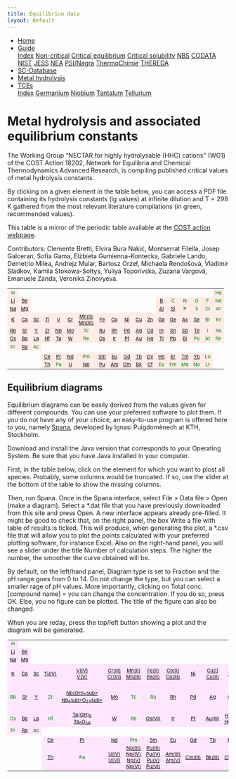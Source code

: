 ```yaml
---
title: Equilibrium data
layout: default
---
```

<ul>
  <li><a href="/">Home</a></li>
  <li class="dropdown">
    <a href="javascript:void(0)" class="dropbtn">Guide</a>
    <div class="dropdown-content">
      <a href="guide/index.html">Index</a>
      <a href="guide/noncritical.html">Non-critical</a>
      <a href="guide/critical-equilibrium.html">Critical equilibrium</a>
      <a href="guide/critical-solubility.html">Critical solubility</a>
      <a href="guide/NBS.html">NBS</a>
      <a href="guide/CODATA.html">CODATA</a>
      <a href="guide/NIST.html">NIST</a>
      <a href="guide/JESS.html">JESS</a>
      <a href="guide/NEA.html">NEA</a>
      <a href="guide/PSI.html">PSI/Nagra</a>
      <a href="guide/thermochimie.html">ThermoChimie</a>
      <a href="guide/THEREDA.html">THEREDA</a>
    </div>
  </li>
  <li><a href="/sc-database.html">SC-Database</a></li>
  <li><a class="active" href="/cost-nectar.html">Metal hydrolysis</a></li>
  <li class="dropdown">
    <a href="javascript:void(0)" class="dropbtn">TCEs</a>
    <div class="dropdown-content">
      <a href="TCE/index.html">Index</a>
      <a href="TCE/germanium.html">Germanium</a>
      <a href="TCE/m.html">Niobium</a>
      <a href="TCE/tantalum.html">Tantalum</a>
      <a href="TCE/tellurium.html">Tellurium</a>
    </div>
  </li>
</ul>

# Metal hydrolysis and associated equilibrium constants

The Working Group “NECTAR for highly hydrolysable (HHC) cations” (WG1) of the COST Action 18202, Network for Equilibria and Chemical Thermodynamics Advanced Research, is compiling published critical values of metal hydrolysis constants.

By clicking on a given element in the table below, you can access a PDF file containing its hydrolysis constants (lg values) at infinite dilution and T = 298 K gathered from the most relevant literature compilations (in green, recommended values).

This table is a mirror of the periodic table available at the <a href="https://www.cost-nectar.eu/pages/wg1_period.html" target="_blank" rel="noopener">COST action webpage</a>.

Contributors: Clemente Bretti, Elvira Bura Nakić, Montserrat Filella, Josep Galceran, Sofia Gama, Elżbieta Gumienna-Kontecka, Gabriele Lando, Demetrio Milea, Andrejz Mular, Bartosz Orzeł, Michaela Rendošová, Vladimir Sladkov, Kamila Stokowa-Sołtys, Yuliya Toporivska, Zuzana Vargová, Emanuele Zanda, Veronika Zinovyeva.

<table style="font-size:11px; color:green" >
  <tr>
    <td align="center" border="1" bgcolor="#ffece6">H</td>
    <td></td>
    <td></td>
    <td></td>
    <td></td>
    <td></td>
    <td></td>
    <td></td>
    <td></td>
    <td></td>
    <td></td>
    <td></td>
    <td></td>
    <td></td>
    <td></td>
    <td></td>
    <td></td>
    <td align="center" border="1" bgcolor="#ffece6">He</td>
  </tr>
  <tr>
    <td align="center" border="1" bgcolor="#ffece6"><a  style="color: black" href="docs/COST/Li.pdf" target="_blank" rel="noopener">Li</a></td>
    <td align="center" border="1" bgcolor="#ffece6"><a  style="color: black" href="docs/COST/Be.pdf" target="_blank" rel="noopener">Be</a></td>
    <td></td>
    <td></td>
    <td></td>
    <td></td>
    <td></td>
    <td></td>
    <td></td>
    <td></td>
    <td></td>
    <td></td>
    <td align="center" border="1" bgcolor="#ffece6"><a  style="color: black" href="docs/COST/B.pdf" target="_blank" rel="noopener">B</a></td>
    <td align="center" border="1" bgcolor="#ffece6">C</td>
    <td align="center" border="1" bgcolor="#ffece6">N</td>
    <td align="center" border="1" bgcolor="#ffece6">O</td>
    <td align="center" border="1" bgcolor="#ffece6">F</td>
    <td align="center" border="1" bgcolor="#ffece6">Ne</td>
  </tr>
  <tr border="1">
    <td align="center" border="1" bgcolor="#ffece6"><a  style="color: black" href="docs/COST/Na.pdf" target="_blank" rel="noopener">Na</a></td>
    <td align="center" border="1" bgcolor="#ffece6"><a  style="color: black" href="docs/COST/Mg.pdf" target="_blank" rel="noopener">Mg</a></td>
    <td></td>
    <td></td>
    <td></td>
    <td></td>
    <td></td>
    <td></td>
    <td></td>
    <td></td>
    <td></td>
    <td></td>
    <td align="center" border="1" bgcolor="#ffece6"><a  style="color: black" href="docs/COST/Al.pdf" target="_blank" rel="noopener">Al</a></td>
    <td align="center" border="1" bgcolor="#ffece6"><a  style="color: black" href="docs/COST/Si.pdf" target="_blank" rel="noopener">Si</a></td>
    <td align="center" border="1" bgcolor="#ffece6">P</td>
    <td align="center" border="1" bgcolor="#ffece6">S</td>
    <td align="center" border="1" bgcolor="#ffece6">Cl</td>
    <td align="center" border="1" bgcolor="#ffece6">Ar</td>
  </tr>
  <tr border="1">
    <td align="center" border="1" bgcolor="#ffece6"><a  style="color: black" href="docs/COST/K.pdf" target="_blank" rel="noopener">K</a></td>
    <td align="center" border="1" bgcolor="#ffece6"><a  style="color: black" href="docs/COST/Ca.pdf" target="_blank" rel="noopener">Ca</a></td>
    <td align="center" border="1" bgcolor="#ffece6"><a  style="color: black" href="docs/COST/Sc.pdf" target="_blank" rel="noopener">Sc</a></td>
    <td align="center" border="1" bgcolor="#ffece6"><a  style="color: black" href="docs/COST/Ti.pdf" target="_blank" rel="noopener">Ti</a></td>
    <td align="center" border="1" bgcolor="#ffece6"><a  style="color: black" href="docs/COST/V.pdf" target="_blank" rel="noopener">V</a></td>
    <td align="center" border="1" bgcolor="#ffece6"><a  style="color: black" href="docs/COST/Cr.pdf" target="_blank" rel="noopener">Cr</a></td>
    <td align="center" border="1" bgcolor="#ffece6"><a  style="color: black" href="docs/wg1_pt/MnII.pdf" target="blank">Mn(II)</a><br/><a style="color: black" href="docs/wg1_pt/MnIII.pdf" target="blank">Mn(III)</a></td>
    <td align="center" border="1" bgcolor="#ffece6"><a  style="color: black" href="docs/COST/Fe.pdf" target="_blank" rel="noopener">Fe</a></td>
    <td align="center" border="1" bgcolor="#ffece6"><a  style="color: black" href="docs/COST/Co.pdf" target="_blank" rel="noopener">Co</a></td>
    <td align="center" border="1" bgcolor="#ffece6"><a  style="color: black" href="docs/COST/Ni.pdf" target="_blank" rel="noopener">Ni</a></td>
    <td align="center" border="1" bgcolor="#ffece6"><a  style="color: black" href="docs/COST/Cu.pdf" target="_blank" rel="noopener">Cu</a></td>
    <td align="center" border="1" bgcolor="#ffece6"><a  style="color: black" href="docs/COST/Zn.pdf" target="_blank" rel="noopener">Zn</a></td>
    <td align="center" border="1" bgcolor="#ffece6"><a  style="color: black" href="docs/COST/Ga.pdf" target="_blank" rel="noopener">Ga</a></td>
    <td align="center" border="1" bgcolor="#ffece6"><a  style="color: black" href="docs/COST/Ge.pdf" target="_blank" rel="noopener">Ge</a></td>
    <td align="center" border="1" bgcolor="#ffece6"><a  style="color: black" href="docs/COST/As.pdf" target="_blank" rel="noopener">As</a></td>
    <td align="center" border="1" bgcolor="#ffece6"><a  style="color: black" href="docs/COST/Se.pdf" target="_blank" rel="noopener">Se</a></td>
    <td align="center" border="1" bgcolor="#ffece6">Br</td>
    <td align="center" border="1" bgcolor="#ffece6">Kr</td>
  </tr>
  <tr>
    <td align="center" border="1" bgcolor="#ffece6"><a  style="color: black" href="docs/COST/Rb.pdf" target="_blank" rel="noopener">Rb</a></td>
    <td align="center" border="1" bgcolor="#ffece6"><a  style="color: black" href="docs/COST/Sr.pdf" target="_blank" rel="noopener">Sr</a></td>
    <td align="center" border="1" bgcolor="#ffece6"><a  style="color: black" href="docs/COST/Y.pdf" target="_blank" rel="noopener">Y</a></td>
    <td align="center" border="1" bgcolor="#ffece6"><a  style="color: black" href="docs/COST/Zr.pdf" target="_blank" rel="noopener">Zr</a></td>
    <td align="center" border="1" bgcolor="#ffece6"><a  style="color: black" href="docs/COST/Nb.pdf" target="_blank" rel="noopener">Nb</a></td>
    <td align="center" border="1" bgcolor="#ffece6"><a  style="color: black" href="docs/COST/Mo.pdf" target="_blank" rel="noopener">Mo</a></td>
    <td align="center" border="1" bgcolor="#ffece6">Tc</td>
    <td align="center" border="1" bgcolor="#ffece6"><a  style="color: black" href="docs/COST/Ru.pdf" target="_blank" rel="noopener">Ru</a></td>
    <td align="center" border="1" bgcolor="#ffece6"><a  style="color: black" href="docs/COST/Rh.pdf" target="_blank" rel="noopener">Rh</a></td>
    <td align="center" border="1" bgcolor="#ffece6"><a  style="color: black" href="docs/COST/Pd.pdf" target="_blank" rel="noopener">Pd</a></td>
    <td align="center" border="1" bgcolor="#ffece6"><a  style="color: black" href="docs/COST/Ag.pdf" target="_blank" rel="noopener">Ag</a></td>
    <td align="center" border="1" bgcolor="#ffece6"><a  style="color: black" href="docs/COST/Cd.pdf" target="_blank" rel="noopener">Cd</a></td>
    <td align="center" border="1" bgcolor="#ffece6"><a  style="color: black" href="docs/COST/In.pdf" target="_blank" rel="noopener">In</a></td>
    <td align="center" border="1" bgcolor="#ffece6"><a  style="color: black" href="docs/COST/Sn.pdf" target="_blank" rel="noopener">Sn</a></td>
    <td align="center" border="1" bgcolor="#ffece6"><a  style="color: black" href="docs/COST/Sb.pdf" target="_blank" rel="noopener">Sb</a></td>
    <td align="center" border="1" bgcolor="#ffece6"><a  style="color: black" href="docs/COST/Te.pdf" target="_blank" rel="noopener">Te</a></td>
    <td align="center" border="1" bgcolor="#ffece6">I</td>
    <td align="center" border="1" bgcolor="#ffece6">Xe</td>
  </tr>
  <tr>
    <td align="center" border="1" bgcolor="#ffece6"><a  style="color: black" href="docs/COST/Cs.pdf" target="_blank" rel="noopener">Cs</a></td>
    <td align="center" border="1" bgcolor="#ffece6"><a  style="color: black" href="docs/COST/Ba.pdf" target="_blank" rel="noopener">Ba</a></td>
    <td align="center" border="1" bgcolor="#ffece6"><a  style="color: black" href="docs/COST/La.pdf" target="_blank" rel="noopener">La</a></td>
    <td align="center" border="1" bgcolor="#ffece6"><a  style="color: black" href="docs/COST/Hf.pdf" target="_blank" rel="noopener">Hf</a></td>
    <td align="center" border="1" bgcolor="#ffece6"><a  style="color: black" href="docs/COST/Ta.pdf" target="_blank" rel="noopener">Ta</a></td>
    <td align="center" border="1" bgcolor="#ffece6"><a  style="color: black" href="docs/COST/W.pdf" target="_blank" rel="noopener">W</a></td>
    <td align="center" border="1" bgcolor="#ffece6">Re</td>
    <td align="center" border="1" bgcolor="#ffece6"><a  style="color: black" href="docs/COST/Os.pdf" target="_blank" rel="noopener">Os</a></td>
    <td align="center" border="1" bgcolor="#ffece6"><a  style="color: black" href="docs/COST/Ir.pdf" target="_blank" rel="noopener">Ir</a></td>
    <td align="center" border="1" bgcolor="#ffece6"><a  style="color: black" href="docs/COST/Pt.pdf" target="_blank" rel="noopener">Pt</a></td>
    <td align="center" border="1" bgcolor="#ffece6"><a  style="color: black" href="docs/COST/Au.pdf" target="_blank" rel="noopener">Au</a></td>
    <td align="center" border="1" bgcolor="#ffece6"><a  style="color: black" href="docs/COST/Hg.pdf" target="_blank" rel="noopener">Hg</a></td>
    <td align="center" border="1" bgcolor="#ffece6"><a  style="color: black" href="docs/COST/Tl.pdf" target="_blank" rel="noopener">Tl</a></td>
    <td align="center" border="1" bgcolor="#ffece6"><a  style="color: black" href="docs/COST/Pb.pdf" target="_blank" rel="noopener">Pb</a></td>
    <td align="center" border="1" bgcolor="#ffece6"><a  style="color: black" href="docs/COST/Bi.pdf" target="_blank" rel="noopener">Bi</a></td>
    <td align="center" border="1" bgcolor="#ffece6">Po</td>
    <td align="center" border="1" bgcolor="#ffece6">At</td>
    <td align="center" border="1" bgcolor="#ffece6">Rn</td>
  </tr>
  <tr>
    <td align="center" border="1" bgcolor="#ffece6">Fr</td>
    <td align="center" border="1" bgcolor="#ffece6"><a  style="color: black" href="docs/COST/Ra.pdf" target="_blank" rel="noopener">Ra</a></td>
    <td align="center" border="1" bgcolor="#ffece6">Ac</td>
    <td align="center" border="1"></td>
    <td align="center" border="1"></td>
    <td align="center" border="1"></td>
    <td align="center" border="1"></td>
    <td align="center" border="1"></td>
    <td align="center" border="1"></td>
    <td align="center" border="1"></td>
    <td align="center" border="1"></td>
    <td align="center" border="1"></td>
    <td align="center" border="1"></td>
    <td align="center" border="1"></td>
    <td align="center" border="1"></td>
    <td align="center" border="1"></td>
    <td align="center" border="1"></td>
    <td align="center" border="1"></td>
  </tr>
  <tr>
    <td></td>
    <td></td>
    <td></td>
    <td></td>
    <td></td>
    <td></td>
    <td></td>
    <td></td>
    <td></td>
    <td></td>
    <td></td>
    <td></td>
    <td></td>
    <td></td>
    <td></td>
    <td></td>
    <td></td>
    <td></td>
  </tr>
  <tr>
    <td></td>
    <td></td>
    <td></td>
    <td align="center" border="1" bgcolor="#ffece6"><a  style="color: black" href="docs/COST/Ce.pdf" target="_blank" rel="noopener">Ce</a></td>
    <td align="center" border="1" bgcolor="#ffece6"><a  style="color: black" href="docs/COST/Pr.pdf" target="_blank" rel="noopener">Pr</a></td>
    <td align="center" border="1" bgcolor="#ffece6"><a  style="color: black" href="docs/COST/Nd.pdf" target="_blank" rel="noopener">Nd</a></td>
    <td align="center" border="1" bgcolor="#ffece6">Pm</td>
    <td align="center" border="1" bgcolor="#ffece6"><a  style="color: black" href="docs/COST/Sm.pdf" target="_blank" rel="noopener">Sm</a></td>
    <td align="center" border="1" bgcolor="#ffece6"><a  style="color: black" href="docs/COST/Eu.pdf" target="_blank" rel="noopener">Eu</a></td>
    <td align="center" border="1" bgcolor="#ffece6"><a  style="color: black" href="docs/COST/Gd.pdf" target="_blank" rel="noopener">Gd</a></td>
    <td align="center" border="1" bgcolor="#ffece6"><a  style="color: black" href="docs/COST/Tb.pdf" target="_blank" rel="noopener">Tb</a></td>
    <td align="center" border="1" bgcolor="#ffece6"><a  style="color: black" href="docs/COST/Dy.pdf" target="_blank" rel="noopener">Dy</a></td>
    <td align="center" border="1" bgcolor="#ffece6"><a  style="color: black" href="docs/COST/Ho.pdf" target="_blank" rel="noopener">Ho</a></td>
    <td align="center" border="1" bgcolor="#ffece6"><a  style="color: black" href="docs/COST/Er.pdf" target="_blank" rel="noopener">Er</a></td>
    <td align="center" border="1" bgcolor="#ffece6"><a  style="color: black" href="docs/COST/Tm.pdf" target="_blank" rel="noopener">Tm</a></td>
    <td align="center" border="1" bgcolor="#ffece6"><a  style="color: black" href="docs/COST/Yb.pdf" target="_blank" rel="noopener">Yb</a></td>
    <td align="center" border="1" bgcolor="#ffece6">Lu</td>
    <td></td>
  </tr>
  <tr>
    <td></td>
    <td></td>
    <td></td>
    <td align="center" border="1" bgcolor="#ffece6"><a  style="color: black" href="docs/COST/Th.pdf" target="_blank" rel="noopener">Th</a></td>
    <td align="center" border="1" bgcolor="#ffece6">Pa</td>
    <td align="center" border="1" bgcolor="#ffece6"><a  style="color: black" href="docs/COST/U.pdf" target="_blank" rel="noopener">U</a></td>
    <td align="center" border="1" bgcolor="#ffece6"><a  style="color: black" href="docs/COST/Np.pdf" target="_blank" rel="noopener">Np</a></td>
    <td align="center" border="1" bgcolor="#ffece6"><a  style="color: black" href="docs/COST/Pu.pdf" target="_blank" rel="noopener">Pu</a></td>
    <td align="center" border="1" bgcolor="#ffece6"><a  style="color: black" href="docs/COST/Am.pdf" target="_blank" rel="noopener">Am</a></td>
    <td align="center" border="1" bgcolor="#ffece6"><a  style="color: black" href="docs/COST/CmIII.pdf" target="_blank" rel="noopener">Cm</a></td>
    <td align="center" border="1" bgcolor="#ffece6"><a  style="color: black" href="docs/COST/BkIII.pdf" target="_blank" rel="noopener">Bk</a></td>
    <td align="center" border="1" bgcolor="#ffece6"><a  style="color: black" href="docs/COST/CfIII.pdf" target="_blank" rel="noopener">Cf</a></td>
    <td align="center" border="1" bgcolor="#ffece6">Es</td>
    <td align="center" border="1" bgcolor="#ffece6">Fm</td>
    <td align="center" border="1" bgcolor="#ffece6">Md</td>
    <td align="center" border="1" bgcolor="#ffece6">No</td>
    <td align="center" border="1" bgcolor="#ffece6">Lr</td>
    <td></td>
  </tr>
</table>

## Equilibrium diagrams

Equilibrium diagrams can be easily derived from the values given for different compounds. You can use your preferred software to plot them. If you do not have any of your choice, an easy-to-use program is offered here to you, namely <a  href="https://www.kth.se/che/medusa/downloads-1.386254" target="_blank" rel="noopener">Spana</a>, developed by Ignasi Puigdomènech at KTH, Stockholm.

Download and install the Java version that corresponds to your Operating System. Be sure that you have Java installed in your computer.

First, in the table below, click on the element for which you want to plost all species. Probably, some columns would be truncated. If so, use the slider at the bottom of the table to show the missing columns.

Then, run Spana. Once in the Spana interface, select File > Data file > Open (make a diagram). Select a *.dat file that you have previously downloaded from this site and press Open. A new interface appears already pre-filled. It might be good to check that, on the right panel, the box Write a file with table of results is ticked. This will produce, when generating the plot, a *.csv file that will allow you to plot the points calculated with your preferred plotting software, for instance Excel. Also on the right-hand panel, you will see a slider under the title Number of calculation steps. The higher the number, the smoother the curve obtained will be.

By default, on the left/hand panel, Diagram type is set to Fraction and the pH range goes from 0 to 14. Do not change the type, but you can select a smaller rage of pH values. More importantly, clicking on Total conc. [compound name] = you can change the concentration. If you do so, press OK. Else, you no figure can be plotted. The title of the figure can also be changed.

When you are reday, press the top/left button showing a plot and the diagram will be generated.

<table style="font-size:11px; color:green" >
  <tr>
    <td align="center" border="1" bgcolor="#ffe6ff">H</td>
    <td></td>
    <td></td>
    <td></td>
    <td></td>
    <td></td>
    <td></td>
    <td></td>
    <td></td>
    <td></td>
    <td></td>
    <td></td>
    <td></td>
    <td></td>
    <td></td>
    <td></td>
    <td></td>
    <td align="center" border="1" bgcolor="#ffe6ff">He</td>
  </tr>
  <tr>
    <td align="center" border="1" bgcolor="#ffe6ff"><a  style="color: black" href="docs/Spana/Lithium.dat" target="_blank" rel="noopener">Li</a></td>
    <td align="center" border="1" bgcolor="#ffe6ff"><a  style="color: black" href="docs/Spana/Berillium.dat" target="_blank" rel="noopener">Be</a></td>
    <td></td>
    <td></td>
    <td></td>
    <td></td>
    <td></td>
    <td></td>
    <td></td>
    <td></td>
    <td></td>
    <td></td>
    <td align="center" border="1" bgcolor="#ffe6ff"><a  style="color: black" href="docs/Spana/Boron.dat" target="_blank" rel="noopener">B</a></td>
    <td align="center" border="1" bgcolor="#ffe6ff">C</td>
    <td align="center" border="1" bgcolor="#ffe6ff">N</td>
    <td align="center" border="1" bgcolor="#ffe6ff">O</td>
    <td align="center" border="1" bgcolor="#ffe6ff">F</td>
    <td align="center" border="1" bgcolor="#ffe6ff">Ne</td>
  </tr>
  <tr border="1">
    <td align="center" border="1" bgcolor="#ffe6ff"><a  style="color: black" href="docs/Spana/Sodium.dat" target="_blank" rel="noopener">Na</a></td>
    <td align="center" border="1" bgcolor="#ffe6ff"><a  style="color: black" href="docs/Spana/Magnesium.dat" target="_blank" rel="noopener">Mg</a></td>
    <td></td>
    <td></td>
    <td></td>
    <td></td>
    <td></td>
    <td></td>
    <td></td>
    <td></td>
    <td></td>
    <td></td>
    <td align="center" border="1" bgcolor="#ffe6ff"><a  style="color: black" href="docs/Spana/Aluminium(III).dat" target="_blank" rel="noopener">Al(III)</a></td>
    <td align="center" border="1" bgcolor="#ffe6ff"><a  style="color: black" href="docs/Spana/Silicon.dat" target="_blank" rel="noopener">Si</a></td>
    <td align="center" border="1" bgcolor="#ffe6ff">P</td>
    <td align="center" border="1" bgcolor="#ffe6ff">S</td>
    <td align="center" border="1" bgcolor="#ffe6ff">Cl</td>
    <td align="center" border="1" bgcolor="#ffe6ff">Ar</td>
  </tr>
  <tr border="1">
    <td align="center" border="1" bgcolor="#ffe6ff"><a  style="color: black" href="docs/Spana/Potassium.dat" target="_blank" rel="noopener">K</a></td>
    <td align="center" border="1" bgcolor="#ffe6ff"><a  style="color: black" href="docs/Spana/Calcium.dat" target="_blank" rel="noopener">Ca</a></td>
    <td align="center" border="1" bgcolor="#ffe6ff"><a  style="color: black" href="docs/Spana/Scandium.dat" target="_blank" rel="noopener">Sc</a></td>
    <td align="center" border="1" bgcolor="#ffe6ff"><a  style="color: black" href="docs/Spana/Titanium(IV)cor.dat" target="_blank" rel="noopener">Ti(IV)</a></td>
    <td align="center" border="1" bgcolor="#ffe6ff"><a  style="color: black" href="docs/Spana/Vanadium(IV).dat" target="_blank" rel="noopener">V(IV)</a><br/><a  style="color: black" href="docs/Spana/Vanadium(V).dat" target="_blank" rel="noopener">V(V)</a></td>
    <td align="center" border="1" bgcolor="#ffe6ff"><a  style="color: black" href="docs/Spana/Chromium(III).dat" target="_blank" rel="noopener">Cr(III)</a><br/><a  style="color: black" href="docs/Spana/Chromium(VI).dat" target="_blank" rel="noopener">Cr(VI)</a></td>
    <td align="center" border="1" bgcolor="#ffe6ff"><a style="color: black" href="docs/Spana/Manganese(II).dat" target="blank">Mn(II)</a><br/><a style="color: black" href="docs/Spana/Manganese(III).dat" target="blank">Mn(III)</a></td>
    <td align="center" border="1" bgcolor="#ffe6ff"><a  style="color: black" href="docs/Spana/Iron(II).dat" target="_blank" rel="noopener">Fe(II)</a><br/><a  style="color: black" href="docs/Spana/Iron(III).dat" target="_blank" rel="noopener">Fe(III)</a></td>
    <td align="center" border="1" bgcolor="#ffe6ff"><a  style="color: black" href="docs/Spana/Cobalt(II).dat" target="_blank" rel="noopener">Co(II)</a><br/><a  style="color: black" href="docs/Spana/Cobalt(III).dat" target="_blank" rel="noopener">Co(III)</a></td>
    <td align="center" border="1" bgcolor="#ffe6ff"><a  style="color: black" href="docs/Spana/Nickel.dat" target="_blank" rel="noopener">Ni</a></td>
    <td align="center" border="1" bgcolor="#ffe6ff"><a  style="color: black" href="docs/Spana/Copper(I).dat" target="_blank" rel="noopener">Cu(I)</a><br/><a  style="color: black" href="docs/Spana/Copper(II).dat" target="_blank" rel="noopener">Cu(II)</a></td>
    <td align="center" border="1" bgcolor="#ffe6ff"><a  style="color: black" href="docs/Spana/Zinc.dat" target="_blank" rel="noopener">Zn</a></td>
    <td align="center" border="1" bgcolor="#ffe6ff"><a  style="color: black" href="docs/Spana/Gallium.dat" target="_blank" rel="noopener">Ga</a></td>
    <td align="center" border="1" bgcolor="#ffe6ff"><a  style="color: black" href="docs/Spana/Germanium.dat" target="_blank" rel="noopener">Ge</a></td>
    <td align="center" border="1" bgcolor="#ffe6ff"><a  style="color: black" href="docs/Spana/Arsenic(III).dat" target="_blank" rel="noopener">As(III)</a><br/><a  style="color: black" href="docs/Spana/Arsenic(V).dat" target="_blank" rel="noopener">As(V)</a></td>
    <td align="center" border="1" bgcolor="#ffe6ff"><a  style="color: black" href="docs/Spana/Selenium(-II).dat" target="_blank" rel="noopener">Se(-II)</a><br/><a  style="color: black" href="docs/Spana/Selenium(IV).dat" target="_blank" rel="noopener">Se(IV)</a></td>
    <td align="center" border="1" bgcolor="#ffe6ff">Br</td>
    <td align="center" border="1" bgcolor="#ffe6ff">Kr</td>
  </tr>
  <tr>
    <td align="center" border="1" bgcolor="#ffe6ff">Rb</td>
    <td align="center" border="1" bgcolor="#ffe6ff"><a  style="color: black" href="docs/Spana/Strontium.dat" target="_blank" rel="noopener">Sr</a></td>
    <td align="center" border="1" bgcolor="#ffe6ff"><a  style="color: black" href="docs/Spana/Yttrium.dat" target="_blank" rel="noopener">Y</a></td>
    <td align="center" border="1" bgcolor="#ffe6ff">Zr</td>
    <td align="center" border="1" bgcolor="#ffe6ff"><a  style="color: black" href="docs/Spana/Niobium Nb(OH)<sub>5</sub>.dat" target="_blank" rel="noopener">Nb(OH)<sub>5</sub>sub></a><br/><a  style="color: black" href="docs/Spana/Niobium Nb<sub>6</sub>O<sub>19</sub>.dat" target="_blank" rel="noopener">Nb<sub>6</sub>sub>O<sub>19</sub>sub></a></td>
    <td align="center" border="1" bgcolor="#ffe6ff"><a  style="color: black" href="docs/Spana/Molybdenum.dat" target="_blank" rel="noopener">Mo</a></td>
    <td align="center" border="1" bgcolor="#ffe6ff">Tc</td>
    <td align="center" border="1" bgcolor="#ffe6ff">Ru</td>
    <td align="center" border="1" bgcolor="#ffe6ff"><a  style="color: black" href="docs/Spana/Rhodium.dat" target="_blank" rel="noopener">Rh</a></td>
    <td align="center" border="1" bgcolor="#ffe6ff"><a  style="color: black" href="docs/Spana/Palladium.dat" target="_blank" rel="noopener">Pd</a></td>
    <td align="center" border="1" bgcolor="#ffe6ff"><a  style="color: black" href="docs/Spana/Silver.dat" target="_blank" rel="noopener">Ag</a></td>
    <td align="center" border="1" bgcolor="#ffe6ff"><a  style="color: black" href="docs/Spana/Cadmium.dat" target="_blank" rel="noopener">Cd</a></td>
    <td align="center" border="1" bgcolor="#ffe6ff"><a  style="color: black" href="docs/Spana/Indium.dat" target="_blank" rel="noopener">In</a></td>
    <td align="center" border="1" bgcolor="#ffe6ff"><a  style="color: black" href="docs/Spana/Tin(II).dat" target="_blank" rel="noopener">Sn(II)</a><br/><a  style="color: black" href="docs/Spana/Tin(IV).dat" target="_blank" rel="noopener">Sn(IV)</a></td>
    <td align="center" border="1" bgcolor="#ffe6ff"><a  style="color: black" href="docs/Spana/Antimony(III).dat" target="_blank" rel="noopener">Sb(III)</a><br/><a  style="color: black" href="docs/Spana/Antimony(V).dat" target="_blank" rel="noopener">Sb(V)</a></td>
    <td align="center" border="1" bgcolor="#ffe6ff"><a  style="color: black" href="docs/Spana/Tellurium(-II).dat" target="_blank" rel="noopener">Te(-II)</a><br/><a  style="color: black" href="docs/Spana/Tellurium(IV).dat" target="_blank" rel="noopener">Te(IV)</a><br/><a  style="color: black" href="docs/Spana/Tellurium(VI).dat" target="_blank" rel="noopener">Te(VI)</a></td>
    <td align="center" border="1" bgcolor="#ffe6ff">I</td>
    <td align="center" border="1" bgcolor="#ffe6ff">Xe</td>
  </tr>
  <tr>
    <td align="center" border="1" bgcolor="#ffe6ff">Cs</td>
    <td align="center" border="1" bgcolor="#ffe6ff"><a  style="color: black" href="docs/Spana/Barium.dat" target="_blank" rel="noopener">Ba</a></td>
    <td align="center" border="1" bgcolor="#ffe6ff"><a  style="color: black" href="docs/Spana/Lanthanum.dat" target="_blank" rel="noopener">La</a></td>
    <td align="center" border="1" bgcolor="#ffe6ff">Hf</td>
    <td align="center" border="1" bgcolor="#ffe6ff"><a  style="color: black" href="docs/Spana/Tantalum Ta(OH)5.dat" target="_blank" rel="noopener">Ta(OH)<sub>5</sub></a><br/><a  style="color: black" href="docs/Spana/Tantalum Ta6O19.dat" target="_blank" rel="noopener">Ta<sub>6</sub>O<sub>19</sub></a></td>
    <td align="center" border="1" bgcolor="#ffe6ff"><a  style="color: black" href="docs/Spana/Tungsten.dat" target="_blank" rel="noopener">W</a></td>
    <td align="center" border="1" bgcolor="#ffe6ff">Re</td>
    <td align="center" border="1" bgcolor="#ffe6ff"><a  style="color: black" href="docs/Spana/Osmium(VI).dat" target="_blank" rel="noopener">Os(VI)</a></td>
    <td align="center" border="1" bgcolor="#ffe6ff"><a  style="color: black" href="docs/Spana/Iridium.dat" target="_blank" rel="noopener">Ir</a></td>
    <td align="center" border="1" bgcolor="#ffe6ff"><a  style="color: black" href="docs/Spana/Platinum.dat" target="_blank" rel="noopener">Pt</a></td>
    <td align="center" border="1" bgcolor="#ffe6ff"><a  style="color: black" href="docs/Spana/Gold(III).dat" target="_blank" rel="noopener">Au(III)</a></td>
    <td align="center" border="1" bgcolor="#ffe6ff"><a  style="color: black" href="docs/Spana/Mercury(I).dat" target="_blank" rel="noopener">Hg(I)</a><br/><a  style="color: black" href="docs/Spana/Mercury(II).dat" target="_blank" rel="noopener">Hg(II)</a></td>
    <td align="center" border="1" bgcolor="#ffe6ff"><a  style="color: black" href="docs/Spana/Thallium(I).dat" target="_blank" rel="noopener">Tl(I)</a><br/><a  style="color: black" href="docs/Spana/Thallium(III).dat" target="_blank" rel="noopener">Tl(III)</a></td>
    <td align="center" border="1" bgcolor="#ffe6ff"><a  style="color: black" href="docs/Spana/Lead(II).dat" target="_blank" rel="noopener">Pb(II)</a><br/><a  style="color: black" href="docs/Spana/Lead(IV).dat" target="_blank" rel="noopener">Pb(IV)</a></td>
    <td align="center" border="1" bgcolor="#ffe6ff"><a  style="color: black" href="docs/Spana/Bismuth.dat" target="_blank" rel="noopener">Bi</a></td>
    <td align="center" border="1" bgcolor="#ffe6ff">Po</td>
    <td align="center" border="1" bgcolor="#ffe6ff">At</td>
    <td align="center" border="1" bgcolor="#ffe6ff">Rn</td>
  </tr>
  <tr>
    <td align="center" border="1" bgcolor="#ffe6ff">Fr</td>
    <td align="center" border="1" bgcolor="#ffe6ff"><a  style="color: black" href="docs/Spana/Radium.dat" target="_blank" rel="noopener">Ra</a></td>
    <td align="center" border="1" bgcolor="#ffe6ff">Ac</td>
    <td align="center" border="1"></td>
    <td align="center" border="1"></td>
    <td align="center" border="1"></td>
    <td align="center" border="1"></td>
    <td align="center" border="1"></td>
    <td align="center" border="1"></td>
    <td align="center" border="1"></td>
    <td align="center" border="1"></td>
    <td align="center" border="1"></td>
    <td align="center" border="1"></td>
    <td align="center" border="1"></td>
    <td align="center" border="1"></td>
    <td align="center" border="1"></td>
    <td align="center" border="1"></td>
    <td align="center" border="1"></td>
  </tr>
  <tr>
    <td></td>
    <td></td>
    <td></td>
    <td></td>
    <td></td>
    <td></td>
    <td></td>
    <td></td>
    <td></td>
    <td></td>
    <td></td>
    <td></td>
    <td></td>
    <td></td>
    <td></td>
    <td></td>
    <td></td>
    <td></td>
  </tr>
  <tr>
    <td></td>
    <td></td>
    <td></td>
    <td align="center" border="1" bgcolor="#ffe6ff"><a  style="color: black" href="docs/Spana/Cerium.dat" target="_blank" rel="noopener">Ce</a></td>
    <td align="center" border="1" bgcolor="#ffe6ff"><a  style="color: black" href="docs/Spana/Praseodymium.dat" target="_blank" rel="noopener">Pr</a></td>
    <td align="center" border="1" bgcolor="#ffe6ff"><a  style="color: black" href="docs/Spana/Neodymium.dat" target="_blank" rel="noopener">Nd</a></td>
    <td align="center" border="1" bgcolor="#ffe6ff">Pm</td>
    <td align="center" border="1" bgcolor="#ffe6ff"><a  style="color: black" href="docs/Spana/Samarium.dat" target="_blank" rel="noopener">Sm</a></td>
    <td align="center" border="1" bgcolor="#ffe6ff"><a  style="color: black" href="docs/Spana/Europium.dat" target="_blank" rel="noopener">Eu</a></td>
    <td align="center" border="1" bgcolor="#ffe6ff"><a  style="color: black" href="docs/Spana/Gadolinium.dat" target="_blank" rel="noopener">Gd</a></td>
    <td align="center" border="1" bgcolor="#ffe6ff"><a  style="color: black" href="docs/Spana/Terbium.dat" target="_blank" rel="noopener">Tb</a></td>
    <td align="center" border="1" bgcolor="#ffe6ff"><a  style="color: black" href="docs/Spana/Dysprosium.dat" target="_blank" rel="noopener">Dy</a></td>
    <td align="center" border="1" bgcolor="#ffe6ff"><a  style="color: black" href="docs/Spana/Holmium.dat" target="_blank" rel="noopener">Ho</a></td>
    <td align="center" border="1" bgcolor="#ffe6ff"><a  style="color: black" href="docs/Spana/Erbium.dat" target="_blank" rel="noopener">Er</a></td>
    <td align="center" border="1" bgcolor="#ffe6ff"><a  style="color: black" href="docs/Spana/Thulium.dat" target="_blank" rel="noopener">Tm</a></td>
    <td align="center" border="1" bgcolor="#ffe6ff"><a  style="color: black" href="docs/Spana/Ytterbium.dat" target="_blank" rel="noopener">Yb</a></td>
    <td align="center" border="1" bgcolor="#ffe6ff">Lu</td>
    <td></td>
  </tr>
  <tr>
    <td></td>
    <td></td>
    <td></td>
    <td align="center" border="1" bgcolor="#ffe6ff"><a  style="color: black" href="docs/Spana/Thorium.dat" target="_blank" rel="noopener">Th</a></td>
    <td align="center" border="1" bgcolor="#ffe6ff">Pa</td>
    <td align="center" border="1" bgcolor="#ffe6ff"><a  style="color: black" href="docs/Spana/Uranium(IV).dat" target="_blank" rel="noopener">U(IV)</a><br/><a  style="color: black" href="docs/Spana/Uranium(VI).dat" target="_blank" rel="noopener">U(VI)</a></td>
    <td align="center" border="1" bgcolor="#ffe6ff"><a  style="color: black" href="docs/Spana/Neptunium(III).dat" target="_blank" rel="noopener">Np(III)</a><br/><a  style="color: black" href="docs/Spana/Neptunium(IV).dat" target="_blank" rel="noopener">Np(IV)</a><br/><a  style="color: black" href="docs/Spana/Neptunium(V).dat" target="_blank" rel="noopener">Np(V)</a><br/><a  style="color: black" href="docs/Spana/Neptunium(VI).dat" target="_blank" rel="noopener">Np(VI)</a></td>
    <td align="center" border="1" bgcolor="#ffe6ff"><a  style="color: black" href="docs/Spana/Plutonium(III).dat" target="_blank" rel="noopener">Pu(III)</a><br/><a  style="color: black" href="docs/Spana/Plutonium(IV).dat" target="_blank" rel="noopener">Pu(IV)</a><br/><a  style="color: black" href="docs/Spana/Plutonium(V).dat" target="_blank" rel="noopener">Pu(V)</a><br/><a  style="color: black" href="docs/Spana/Plutonium(VI).dat" target="_blank" rel="noopener">Pu(VI)</a></td>
    <td align="center" border="1" bgcolor="#ffe6ff"><a  style="color: black" href="docs/Spana/Americium(III).dat" target="_blank" rel="noopener">Am(III)</a><br/><a  style="color: black" href="docs/Spana/Americium(V).dat" target="_blank" rel="noopener">Am(V)</a></td>
    <td align="center" border="1" bgcolor="#ffe6ff"><a  style="color: black" href="docs/Spana/Curium(III).dat" target="_blank" rel="noopener">Cm(III)</a></td>
    <td align="center" border="1" bgcolor="#ffe6ff"><a  style="color: black" href="docs/Spana/Berkelium(III).dat" target="_blank" rel="noopener">Bk(III)</a></td>
    <td align="center" border="1" bgcolor="#ffe6ff"><a  style="color: black" href="docs/Spana/Californium(III).dat" target="_blank" rel="noopener">Cf(III)</a></td>
    <td align="center" border="1" bgcolor="#ffe6ff">Es</td>
    <td align="center" border="1" bgcolor="#ffe6ff">Fm</td>
    <td align="center" border="1" bgcolor="#ffe6ff">Md</td>
    <td align="center" border="1" bgcolor="#ffe6ff">No</td>
    <td align="center" border="1" bgcolor="#ffe6ff">Lr</td>
    <td></td>
  </tr>
</table>
